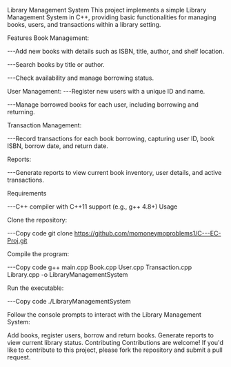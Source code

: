 Library Management System
This project implements a simple Library Management System in C++, providing basic functionalities for managing books, users, and transactions within a library setting.

Features
Book Management:

---Add new books with details such as ISBN, title, author, and shelf location.

---Search books by title or author.

---Check availability and manage borrowing status.


User Management:
---Register new users with a unique ID and name.

---Manage borrowed books for each user, including borrowing and returning.

Transaction Management:

---Record transactions for each book borrowing, capturing user ID, book ISBN, borrow date, and return date.

Reports:

---Generate reports to view current book inventory, user details, and active transactions.

Requirements

---C++ compiler with C++11 support (e.g., g++ 4.8+)
Usage

Clone the repository:


---Copy code
git clone https://github.com/momoneymoproblems1/C---EC-Proj.git


Compile the program:

---Copy code
g++ main.cpp Book.cpp User.cpp Transaction.cpp Library.cpp -o LibraryManagementSystem


Run the executable:

---Copy code
./LibraryManagementSystem


Follow the console prompts to interact with the Library Management System:

Add books, register users, borrow and return books.
Generate reports to view current library status.
Contributing
Contributions are welcome! If you'd like to contribute to this project, please fork the repository and submit a pull request.

